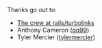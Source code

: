 Thanks go out to:

- [The crew at rails/turbolinks](https://github.com/rails/turbolinks)
- Anthony Cameron ([qq99](https://github.com/qq99))
- Tyler Mercier ([tylermercier](https://github.com/tylermercier))
